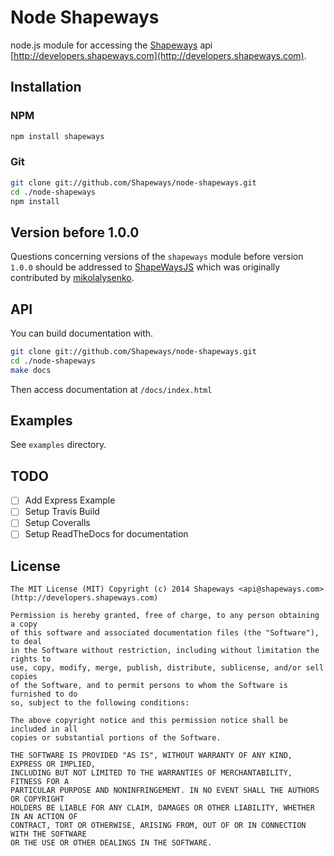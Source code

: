 Node Shapeways
==============

node.js module for accessing the [Shapeways](http://www.shapeways.com) api [http://developers.shapeways.com](http://developers.shapeways.com).

## Installation
### NPM
```bash
npm install shapeways
```

### Git
```bash
git clone git://github.com/Shapeways/node-shapeways.git
cd ./node-shapeways
npm install
```

## Version before 1.0.0
Questions concerning versions of the `shapeways` module before version `1.0.0` should be addressed
to [ShapeWaysJS](https://github.com/mikolalysenko/ShapeWaysJS) which was originally contributed by
[mikolalysenko](https://github.com/mikolalysenko).

## API

You can build documentation with.

```bash
git clone git://github.com/Shapeways/node-shapeways.git
cd ./node-shapeways
make docs
```
Then access documentation at `/docs/index.html`

## Examples
See `examples` directory.

## TODO
- [ ] Add Express Example
- [ ] Setup Travis Build
- [ ] Setup Coveralls
- [ ] Setup ReadTheDocs for documentation

## License
```
The MIT License (MIT) Copyright (c) 2014 Shapeways <api@shapeways.com> (http://developers.shapeways.com)

Permission is hereby granted, free of charge, to any person obtaining a copy
of this software and associated documentation files (the "Software"), to deal
in the Software without restriction, including without limitation the rights to
use, copy, modify, merge, publish, distribute, sublicense, and/or sell copies
of the Software, and to permit persons to whom the Software is furnished to do
so, subject to the following conditions:

The above copyright notice and this permission notice shall be included in all
copies or substantial portions of the Software.

THE SOFTWARE IS PROVIDED "AS IS", WITHOUT WARRANTY OF ANY KIND, EXPRESS OR IMPLIED,
INCLUDING BUT NOT LIMITED TO THE WARRANTIES OF MERCHANTABILITY, FITNESS FOR A
PARTICULAR PURPOSE AND NONINFRINGEMENT. IN NO EVENT SHALL THE AUTHORS OR COPYRIGHT
HOLDERS BE LIABLE FOR ANY CLAIM, DAMAGES OR OTHER LIABILITY, WHETHER IN AN ACTION OF
CONTRACT, TORT OR OTHERWISE, ARISING FROM, OUT OF OR IN CONNECTION WITH THE SOFTWARE
OR THE USE OR OTHER DEALINGS IN THE SOFTWARE.
```
